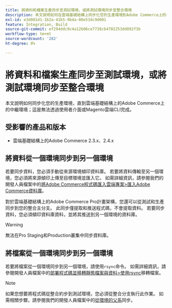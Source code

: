```yaml
---
title: 將資料和檔案生產同步至測試環境，或將測試環境同步至整合環境
description: 本文說明如何在雲端基礎結構上同步化您的生產環境到Adobe Commerce上的中繼環境；這是不可能的。
exl-id: e3d001d1-1b2a-41b5-9b4a-00e53dc9d001
feature: Integration, Build
source-git-commit: ef294ddc9c4a12b06ce7738cb4702253dd892f3b
workflow-type: tm+mt
source-wordcount: '282'
ht-degree: 0%

---
```


# 將資料和檔案生產同步至測試環境，或將測試環境同步至整合環境

本文說明如何同步化您的生產環境，直到雲端基礎結構上的Adobe Commerce上的中繼環境；這是無法透過使用者介面或Magento雲端CLI完成。

## 受影響的產品和版本

* 雲端基礎結構上的Adobe Commerce 2.3.x、2.4.x

## 將資料從一個環境同步到另一個環境

若要同步資料，您必須手動從來源環境傾印資料庫。 若要將資料傳輸至另一個環境，您必須將來源傾印上傳至目標環境並匯入它。 如需詳細資訊，請參閱我們的開發人員檔案中的[將Adobe Commerce程式碼匯入雲端專案>匯入Adobe Commerce資料庫](https://devdocs.magento.com/cloud/setup/first-time-setup-import-import.html)。

對於雲端基礎結構上的Adobe Commerce Pro計畫架構，您還可以從測試和生產同步到您的整合主分支。 此同步僅提取和推送程式碼，不會提取資料。 若要同步資料，您必須傾印資料庫資料，並將其推送到另一個環境的資料庫。

>[!WARNING]
>
>無法在Pro Staging和Production叢集中同步資料庫。

## 將檔案從一個環境同步到另一個環境

若要將檔案從一個環境同步到另一個環境，請使用`rsync`命令。 如需詳細資訊，請參閱開發人員檔案中的[部署程式碼並移轉靜態檔案與資料>使用rsync](https://devdocs.magento.com/cloud/live/stage-prod-migrate.html#migrate-files-using-rsync)移轉檔案。

>[!NOTE]
>
>如果您想要將程式碼從整合約步到測試環境，您必須從整合分支執行此作業。 如需相關步驟，請參閱我們的開發人員檔案中的[從環境的父系](/docs/commerce-cloud-service/user-guide/project/console-branches.html#sync-an-environment)同步。
